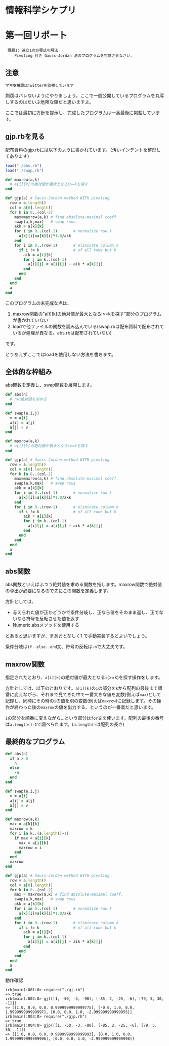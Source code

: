 情報科学シケプリ
================

# 第一回リポート

```
 課題1: 連立1次方程式の解法
    Pivoting 付き Gauss-Jordan 法のプログラムを完成させなさい．
```

## 注意

```
学生支援課はTwitterを監視しています
```

剽窃はバレないようにやりましょう。ここで一般公開しているプログラムを丸写しするのはだいぶ危険な類だと思いますよ。

ここでは最初に方針を提示し、完成したプログラムは一番最後に掲載しています。

## gjp.rbを見る

配布資料のgjp.rbには以下のように書かれています。（汚いインデントを整形してあります）

```ruby
load("./abs.rb")
load("./swap.rb")

def maxrow(a,k)
  # a[i][k]の絶対値が最大となるi>=kを探す
end

def gjp(a) # Gauss-Jordan method WITH pivoting
  row = a.length()
  col = a[0].length()
  for k in 0..(col-2)
    max=maxrow(a,k) # find absolute-maximal coeff. 
    swap(a,k,max)   # swap rows
    akk = a[k][k]
    for i in 0..(col-1)       # normalize row k
      a[k][i]=a[k][i]*1.0/akk
    end
    for i in 0..(row-1)       # eliminate column k
      if i != k               # of all rows but k
        aik = a[i][k]
        for j in k..(col-1)
          a[i][j] = a[i][j] - aik * a[k][j]
        end
      end
    end
  end
  a
end
```

このプログラムの未完成な点は、

1. maxrow関数の"a[i][k]の絶対値が最大となるi>=kを探す"部分のプログラムが書かれていない
2. loadで他ファイルの関数を読み込んでいる(swap.rbは配布資料で配布されているが処理が異なる。abs.rbは配布されていない)

です。

とりあえずここではloadを使用しない方法を書きます。

## 全体的な枠組み

abs関数を定義し、swap関数を展開します。

```ruby
def abs(n)
  # nの絶対値を求める
end

def swap(a,i,j)
  v = a[i]
  a[i] = a[j]
  a[j] = v
end

def maxrow(a,k)
  # a[i][k]の絶対値が最大となるi>=kを探す
end

def gjp(a) # Gauss-Jordan method WITH pivoting
  row = a.length()
  col = a[0].length()
  for k in 0..(col-2)
    max=maxrow(a,k) # find absolute-maximal coeff. 
    swap(a,k,max)   # swap rows
    akk = a[k][k]
    for i in 0..(col-1)       # normalize row k
      a[k][i]=a[k][i]*1.0/akk
    end
    for i in 0..(row-1)       # eliminate column k
      if i != k               # of all rows but k
        aik = a[i][k]
        for j in k..(col-1)
          a[i][j] = a[i][j] - aik * a[k][j]
        end
      end
    end
  end
  a
end
```

## abs関数

abs関数といえばふつう絶対値を求める関数を指します。maxrow関数で絶対値の導出が必要になるので先にこの関数を定義します。

方針としては、

* 与えられた値が正かどうかで条件分岐し、正なら値をそのまま返し、正でないなら符号を反転させた値を返す
* Numeric.absメソッドを使用する

とあると思いますが、まあおとなしく1.で手動実装するとよいでしょう。

条件分岐は`if..else..end`文、符号の反転は`-n`で大丈夫です。

## maxrow関数

指定されたとおり、`a[i][k]`の絶対値が最大となる`i`(>=k)を探す操作をします。

方針としては、以下のとおりです。`a[i][k]`の`i`の部分を`k`から配列の最後まで順番に変えながら、それまで見てきた中で一番大きな値を変数(例えば`max`)として記録し、同時にその時の`i`の値を別の変数(例えば`maxrow`)に記録します。その操作が終わった後の`maxrow`の値を出力する、というのが一番楽だと思います。

`i`の部分を順番に変えながら…という部分は`for`文を使います。配列の最後の番号は`a.length()-1`で調べられます。(`a.length()`は配列の長さ)

## 最終的なプログラム

```ruby
def abs(n)
  if n > 0
    n
  else
    -n
  end
end

def swap(a,i,j)
  v = a[i]
  a[i] = a[j]
  a[j] = v
end

def maxrow(a,k)
  max = a[k][k]
  maxrow = k
  for i in k..(a.length()-1)
    if max < a[i][k]
      max = a[i][k]
      maxrow = i
    end
  end
  maxrow
end

def gjp(a) # Gauss-Jordan method WITH pivoting
  row = a.length()
  col = a[0].length()
  for k in 0..(col-2)
    max = maxrow(a,k) # find absolute-maximal coeff. 
    swap(a,k,max)   # swap rows
    akk = a[k][k]
    for i in 0..(col-1)       # normalize row k
      a[k][i]=a[k][i]*1.0/akk
    end
    for i in 0..(row-1)       # eliminate column k
      if i != k               # of all rows but k
        aik = a[i][k]
        for j in k..(col-1)
          a[i][j] = a[i][j] - aik * a[k][j]
        end
      end
    end
  end
  a
end
```

動作確認

```
irb(main):001:0> require("./gj.rb")
=> true
irb(main):002:0> gj([[1, -50, -3, -90], [-85, 2, -25, -6], [79, 5, 30, -1]])
=> [[1.0, 0.0, 0.0, 0.9999999999999775], [-0.0, 1.0, 0.0, 1.999999999999997], [0.0, 0.0, 1.0, -2.999999999999955]]
irb(main):003:0> require("./gjp.rb")
=> true
irb(main):004:0> gjp([[1, -50, -3, -90], [-85, 2, -25, -6], [79, 5, 30, -1]])
=> [[1.0, 0.0, 0.0, 0.9999999999999993], [0.0, 1.0, 0.0, 1.9999999999999996], [0.0, 0.0, 1.0, -2.999999999999998]]
```